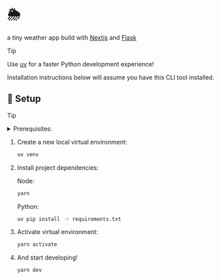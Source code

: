 # 🌦

a tiny weather app build with [Nextjs](https://nextjs.org/) and [Flask](https://flask.palletsprojects.com/en/3.0.x/)

> [!TIP]
>
> Use [uv](https://github.com/astral-sh/uv) for a faster Python development experience!
>
> Installation instructions below will assume you have this CLI tool installed.

## 🧰 Setup

> [!TIP]
>
> <details>
>   <summary>Prerequisites:</summary>
>
> This repo uses Python and Node, and was scaffolded using the following tools.
>
> #### Install `uv`
>
> macOS/Linux:
>
> ```bash
> curl -LsSf https://astral.sh/uv/install.sh | sh
> ```
>
> Windows:
>
> ```ps
> powershell -c "irm https://astral.sh/uv/install.ps1 | iex"
> ```
>
> #### Install `volta`
>
> macOS/Linux:
>
> ```bash
> curl https://get.volta.sh | bash
> ```
>
> Windows:
>
> Download installer from [Volta Getting Started page](https://docs.volta.sh/guide/getting-started#windows-installation)
>
> #### Install `node`
>
> ```bash
> volta install node
> ```
>
> #### Install `yarn`
>
> ```bash
> volta install yarn
> ```
>
> And you're good to go!
>
> </details>

1. Create a new local virtual environment:

   ```bash
   uv venv
   ```

1. Install project dependencies:

   Node:

   ```bash
   yarn
   ```

   Python:

   ```bash
   uv pip install -r requirements.txt
   ```

1. Activate virtual environment:

   ```bash
   yarn activate
   ```

1. And start developing!

   ```bash
   yarn dev
   ```

